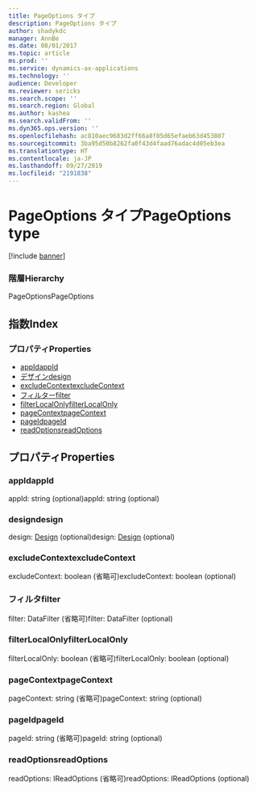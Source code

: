 ```yaml
---
title: PageOptions タイプ
description: PageOptions タイプ
author: shadykdc
manager: AnnBe
ms.date: 08/01/2017
ms.topic: article
ms.prod: ''
ms.service: dynamics-ax-applications
ms.technology: ''
audience: Developer
ms.reviewer: sericks
ms.search.scope: ''
ms.search.region: Global
ms.author: kashea
ms.search.validFrom: ''
ms.dyn365.ops.version: ''
ms.openlocfilehash: ac810aec9683d2ff66a8f05d65efaeb63d453807
ms.sourcegitcommit: 3ba95d50b8262fa0f43d4faad76adac4d05eb3ea
ms.translationtype: HT
ms.contentlocale: ja-JP
ms.lasthandoff: 09/27/2019
ms.locfileid: "2191838"
---
```

# <a name="pageoptions-type"></a><span data-ttu-id="bd681-103">PageOptions タイプ</span><span class="sxs-lookup"><span data-stu-id="bd681-103">PageOptions type</span></span>

[!include [banner](../../../../includes/banner.md)]

### <a name="hierarchy"></a><span data-ttu-id="bd681-104">階層</span><span class="sxs-lookup"><span data-stu-id="bd681-104">Hierarchy</span></span>

<span data-ttu-id="bd681-105">PageOptions</span><span class="sxs-lookup"><span data-stu-id="bd681-105">PageOptions</span></span> <br>

## <a name="index"></a><span data-ttu-id="bd681-106">指数</span><span class="sxs-lookup"><span data-stu-id="bd681-106">Index</span></span>

### <a name="properties"></a><span data-ttu-id="bd681-107">プロパティ</span><span class="sxs-lookup"><span data-stu-id="bd681-107">Properties</span></span>

* [<span data-ttu-id="bd681-108">appId</span><span class="sxs-lookup"><span data-stu-id="bd681-108">appId</span></span>](view-model-ipage-ipageoptions.md#appid)
* [<span data-ttu-id="bd681-109">デザイン</span><span class="sxs-lookup"><span data-stu-id="bd681-109">design</span></span>](view-model-ipage-ipageoptions.md#design)
* [<span data-ttu-id="bd681-110">excludeContext</span><span class="sxs-lookup"><span data-stu-id="bd681-110">excludeContext</span></span>](view-model-ipage-ipageoptions.md#excludecontext)
* [<span data-ttu-id="bd681-111">フィルター</span><span class="sxs-lookup"><span data-stu-id="bd681-111">filter</span></span>](view-model-ipage-ipageoptions.md#filter)
* [<span data-ttu-id="bd681-112">filterLocalOnly</span><span class="sxs-lookup"><span data-stu-id="bd681-112">filterLocalOnly</span></span>](view-model-ipage-ipageoptions.md#filterlocalonly)
* [<span data-ttu-id="bd681-113">pageContext</span><span class="sxs-lookup"><span data-stu-id="bd681-113">pageContext</span></span>](view-model-ipage-ipageoptions.md#pagecontext)
* [<span data-ttu-id="bd681-114">pageId</span><span class="sxs-lookup"><span data-stu-id="bd681-114">pageId</span></span>](view-model-ipage-ipageoptions.md#pageid)
* [<span data-ttu-id="bd681-115">readOptions</span><span class="sxs-lookup"><span data-stu-id="bd681-115">readOptions</span></span>](view-model-ipage-ipageoptions.md#readoptions)

## <a name="properties"></a><span data-ttu-id="bd681-116">プロパティ</span><span class="sxs-lookup"><span data-stu-id="bd681-116">Properties</span></span>

### <a name="appid"></a><span data-ttu-id="bd681-117">appId</span><span class="sxs-lookup"><span data-stu-id="bd681-117">appId</span></span>

<span data-ttu-id="bd681-118">appId: string (optional)</span><span class="sxs-lookup"><span data-stu-id="bd681-118">appId: string (optional)</span></span> 




### <a name="design"></a><span data-ttu-id="bd681-119">design</span><span class="sxs-lookup"><span data-stu-id="bd681-119">design</span></span>

<span data-ttu-id="bd681-120">design: [Design](view-model-ipage-idesign.md) (optional)</span><span class="sxs-lookup"><span data-stu-id="bd681-120">design: [Design](view-model-ipage-idesign.md) (optional)</span></span> 




### <a name="excludecontext"></a><span data-ttu-id="bd681-121">excludeContext</span><span class="sxs-lookup"><span data-stu-id="bd681-121">excludeContext</span></span>

<span data-ttu-id="bd681-122">excludeContext: boolean (省略可)</span><span class="sxs-lookup"><span data-stu-id="bd681-122">excludeContext: boolean (optional)</span></span> 




### <a name="filter"></a><span data-ttu-id="bd681-123">フィルタ</span><span class="sxs-lookup"><span data-stu-id="bd681-123">filter</span></span>

<span data-ttu-id="bd681-124">filter: DataFilter (省略可)</span><span class="sxs-lookup"><span data-stu-id="bd681-124">filter: DataFilter (optional)</span></span> 




### <a name="filterlocalonly"></a><span data-ttu-id="bd681-125">filterLocalOnly</span><span class="sxs-lookup"><span data-stu-id="bd681-125">filterLocalOnly</span></span>

<span data-ttu-id="bd681-126">filterLocalOnly: boolean (省略可)</span><span class="sxs-lookup"><span data-stu-id="bd681-126">filterLocalOnly: boolean (optional)</span></span> 




### <a name="pagecontext"></a><span data-ttu-id="bd681-127">pageContext</span><span class="sxs-lookup"><span data-stu-id="bd681-127">pageContext</span></span>

<span data-ttu-id="bd681-128">pageContext: string (省略可)</span><span class="sxs-lookup"><span data-stu-id="bd681-128">pageContext: string (optional)</span></span> 




### <a name="pageid"></a><span data-ttu-id="bd681-129">pageId</span><span class="sxs-lookup"><span data-stu-id="bd681-129">pageId</span></span>

<span data-ttu-id="bd681-130">pageId: string (省略可)</span><span class="sxs-lookup"><span data-stu-id="bd681-130">pageId: string (optional)</span></span> 




### <a name="readoptions"></a><span data-ttu-id="bd681-131">readOptions</span><span class="sxs-lookup"><span data-stu-id="bd681-131">readOptions</span></span>

<span data-ttu-id="bd681-132">readOptions: IReadOptions (省略可)</span><span class="sxs-lookup"><span data-stu-id="bd681-132">readOptions: IReadOptions (optional)</span></span> 





